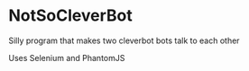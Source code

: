 # NotSoCleverBot
Silly program that makes two cleverbot bots talk to each other

Uses Selenium and PhantomJS
